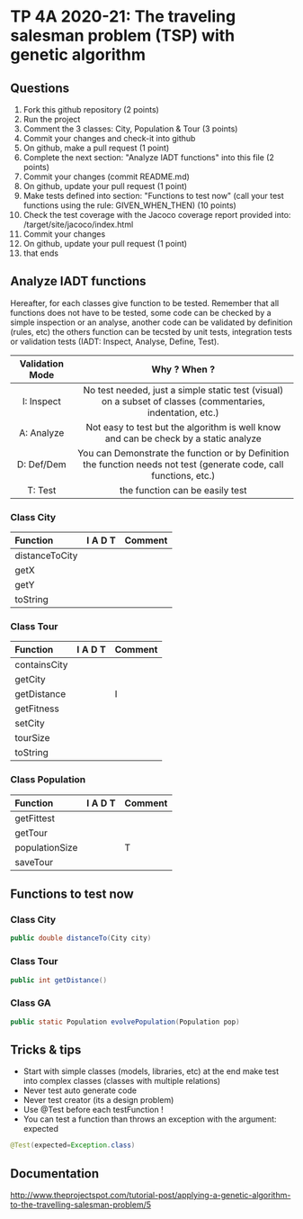 # TP 4A 2020-21: The traveling salesman problem (TSP) with genetic algorithm

## Questions
1. Fork this github repository  (2 points)
2. Run the project
3. Comment the 3 classes: City, Population & Tour (3 points)
4. Commit your changes and check-it into github
5. On github, make a pull request (1 point)
6. Complete the next section: "Analyze IADT functions" into this file (2 points)
7. Commit your changes (commit README.md)
8. On github, update your pull request (1 point)
9. Make tests defined into section: "Functions to test now" (call your test functions using the rule: GIVEN_WHEN_THEN) (10 points)
10. Check the test coverage with the Jacoco coverage report provided into: /target/site/jacoco/index.html
11. Commit your changes
12. On github, update your pull request (1 point)
13. that ends

## Analyze IADT functions
Hereafter, for each classes give function to be tested. Remember that all functions does not have to be tested, some code can be checked by a simple inspection or an analyse, another code can be validated by definition (rules, etc) the others function can be tecsted by unit tests, integration tests or validation tests (IADT: Inspect, Analyse, Define, Test). 

| Validation Mode |   Why ? When ?  |
| :-------------: | :-------------: |
| I: Inspect | No test needed, just a simple static test (visual) on a subset of classes (commentaries, indentation, etc.) |
| A: Analyze | Not easy to test but the algorithm is well know and can be check by a static analyze |
| D: Def/Dem | You can Demonstrate the function or by Definition the function needs not test (generate code, call functions, etc.)|
| T: Test | the function can be easily test |

### Class City

| Function      |     I A D T     |        Comment |
| :------------ | :-------------: | :------------- |
| distanceToCity |  |  |T           il faut tester car calcul la distance
| getX |  |  |    I                 pas besoin de tester un getter
| getY |  |  |     I               pas besoin de tester le getter
| toString |  |  | I                pas besoin de tester la tranfo en chaine de caractere

### Class Tour

| Function      |     I A D T     |        Comment |
| :------------ | :-------------: | :------------- |
| containsCity  |  |  |T
| getCity  |  |  |I                getter 
| getDistance  |  | I |            getter
| getFitness  |  |  |I              geter
| setCity  |  |  |T
| tourSize  |  |  |T               on teste pour la tounee ville
| toString  |  |  |I               pas besoin de tester

### Class Population

| Function      |     I A D T     |        Comment |
| :------------ | :-------------: | :------------- |
| getFittest  |  |  |               getter
| getTour  |  |  |
| populationSize  |  | T |         il faut tester pour avoir la  taille de la population genereale
| saveTour  |  |  |T               il faut tester

## Functions to test now

### Class City

```Java
public double distanceTo(City city)
```

### Class Tour

```Java
public int getDistance()
```

### Class GA

```Java
public static Population evolvePopulation(Population pop)
```

## Tricks & tips

- Start with simple classes (models, libraries, etc) at the end make test into complex classes (classes with multiple relations)
- Never test auto generate code
- Never test creator (its a design problem)
- Use @Test before each testFunction !
- You can test a function than throws an exception with the argument: expected
```Java
@Test(expected=Exception.class)
```

## Documentation
http://www.theprojectspot.com/tutorial-post/applying-a-genetic-algorithm-to-the-travelling-salesman-problem/5
